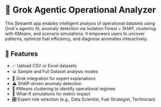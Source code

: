 # 🚀 Grok Agentic Operational Analyzer

This Streamlit app enables intelligent analysis of operational datasets using Grok's agentic AI, anomaly detection via Isolation Forest + SHAP, clustering with KMeans, and scenario simulations. It empowers users to uncover patterns, optimize fuel efficiency, and diagnose anomalies interactively.

## 📂 Features

- ✅ Upload CSV or Excel datasets
- 📊 Sample and Full Dataset analysis modes
- 🧠 Grok integration for expert explanations
- ⚠️ SHAP-driven anomaly detection
- 🧮 KMeans clustering to identify operational regimes
- 🤔 What-If simulations for metric impact
- 🎛️ Expert role selection (e.g., Data Scientist, Fuel Strategist, Technician)

